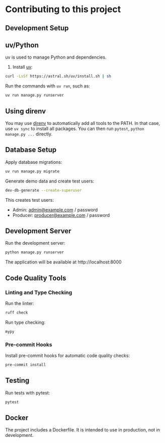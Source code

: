 # Contributing to this project

## Development Setup

## uv/Python

uv is used to manage Python and dependencies.

1) Install [uv](https://docs.astral.sh/uv/getting-started/installation/):
```bash
curl -LsSf https://astral.sh/uv/install.sh | sh
```

Run the commands with `uv run`, such as:
```bash
uv run manage.py runserver
```

## Using direnv

You may use [direnv](https://direnv.net/) to automatically add all tools to the PATH. In that case, use `uv sync` to install all packages. You can then run `pytest`, `python manage.py ...` directly.

## Database Setup

Apply database migrations:
```bash
uv run manage.py migrate
```

Generate demo data and create test users:
```bash
dev-db-generate --create-superuser
```

This creates test users:
- Admin: admin@example.com / password
- Producer: producer@example.com / password

## Development Server

Run the development server:
```bash
python manage.py runserver
```

The application will be available at http://localhost:8000

## Code Quality Tools

### Linting and Type Checking

Run the linter:
```bash
ruff check
```

Run type checking:
```bash
mypy
```

### Pre-commit Hooks

Install pre-commit hooks for automatic code quality checks:
```bash
pre-commit install
```

## Testing

Run tests with pytest:
```bash
pytest
```

## Docker
The project includes a Dockerfile. It is intended to use in production, not in development.
